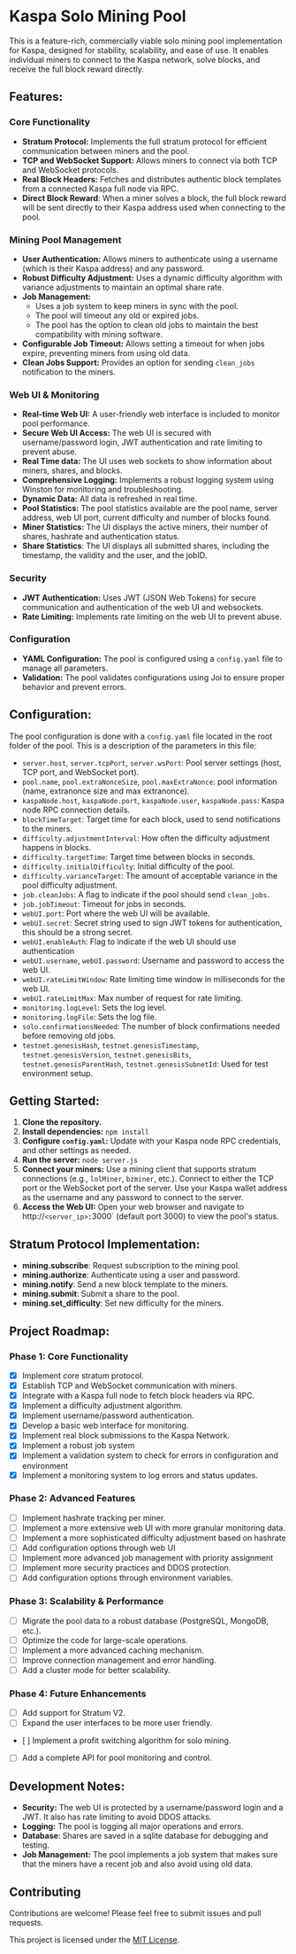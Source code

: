 
# Kaspa Solo Mining Pool

This is a feature-rich, commercially viable solo mining pool implementation for Kaspa, designed for stability, scalability, and ease of use. It enables individual miners to connect to the Kaspa network, solve blocks, and receive the full block reward directly.

## Features:

### Core Functionality
*   **Stratum Protocol:** Implements the full stratum protocol for efficient communication between miners and the pool.
*   **TCP and WebSocket Support:** Allows miners to connect via both TCP and WebSocket protocols.
*   **Real Block Headers:** Fetches and distributes authentic block templates from a connected Kaspa full node via RPC.
*  **Direct Block Reward**: When a miner solves a block, the full block reward will be sent directly to their Kaspa address used when connecting to the pool.

### Mining Pool Management
*   **User Authentication:** Allows miners to authenticate using a username (which is their Kaspa address) and any password.
*   **Robust Difficulty Adjustment:** Uses a dynamic difficulty algorithm with variance adjustments to maintain an optimal share rate.
*   **Job Management:**
    *  Uses a job system to keep miners in sync with the pool.
    *  The pool will timeout any old or expired jobs.
    *  The pool has the option to clean old jobs to maintain the best compatibility with mining software.
*   **Configurable Job Timeout:**  Allows setting a timeout for when jobs expire, preventing miners from using old data.
*   **Clean Jobs Support:** Provides an option for sending `clean_jobs` notification to the miners.

### Web UI & Monitoring
*   **Real-time Web UI:** A user-friendly web interface is included to monitor pool performance.
*   **Secure Web UI Access:** The web UI is secured with username/password login, JWT authentication and rate limiting to prevent abuse.
*   **Real Time data:** The UI uses web sockets to show information about miners, shares, and blocks.
*   **Comprehensive Logging:** Implements a robust logging system using Winston for monitoring and troubleshooting.
*   **Dynamic Data:** All data is refreshed in real time.
*  **Pool Statistics:** The pool statistics available are the pool name, server address, web UI port, current difficulty and number of blocks found.
*   **Miner Statistics:** The UI displays the active miners, their number of shares, hashrate and authentication status.
*   **Share Statistics**: The UI displays all submitted shares, including the timestamp, the validity and the user, and the jobID.

### Security
*   **JWT Authentication:** Uses JWT (JSON Web Tokens) for secure communication and authentication of the web UI and websockets.
*   **Rate Limiting:** Implements rate limiting on the web UI to prevent abuse.

### Configuration
*   **YAML Configuration:** The pool is configured using a `config.yaml` file to manage all parameters.
*   **Validation:** The pool validates configurations using Joi to ensure proper behavior and prevent errors.

## Configuration:

The pool configuration is done with a `config.yaml` file located in the root folder of the pool. This is a description of the parameters in this file:

*   `server.host`, `server.tcpPort`, `server.wsPort`: Pool server settings (host, TCP port, and WebSocket port).
*   `pool.name`, `pool.extraNonceSize`, `pool.maxExtraNonce`: pool information (name, extranonce size and max extranonce).
*   `kaspaNode.host`, `kaspaNode.port`, `kaspaNode.user`, `kaspaNode.pass`: Kaspa node RPC connection details.
*   `blockTimeTarget`: Target time for each block, used to send notifications to the miners.
*    `difficulty.adjustmentInterval`: How often the difficulty adjustment happens in blocks.
*   `difficulty.targetTime`: Target time between blocks in seconds.
*   `difficulty.initialDifficulty`: Initial difficulty of the pool.
*   `difficulty.varianceTarget`: The amount of acceptable variance in the pool difficulty adjustment.
*    `job.cleanJobs`: A flag to indicate if the pool should send `clean_jobs`.
*   `job.jobTimeout`: Timeout for jobs in seconds.
*   `webUI.port`: Port where the web UI will be available.
*    `webUI.secret`: Secret string used to sign JWT tokens for authentication, this should be a strong secret.
*   `webUI.enableAuth`: Flag to indicate if the web UI should use authentication
*   `webUI.username`, `webUI.password`: Username and password to access the web UI.
*   `webUI.rateLimitWindow`:  Rate limiting time window in milliseconds for the web UI.
*   `webUI.rateLimitMax`: Max number of request for rate limiting.
 *   `monitoring.logLevel`: Sets the log level.
*   `monitoring.logFile`: Sets the log file.
*  `solo.confirmationsNeeded`: The number of block confirmations needed before removing old jobs.
*   `testnet.genesisHash`, `testnet.genesisTimestamp`, `testnet.genesisVersion`, `testnet.genesisBits`, `testnet.genesisParentHash`, `testnet.genesisSubnetId`: Used for test environment setup.

## Getting Started:

1.  **Clone the repository.**
2.  **Install dependencies:** `npm install`
3.  **Configure `config.yaml`:** Update with your Kaspa node RPC credentials, and other settings as needed.
4.  **Run the server:** `node server.js`
5.  **Connect your miners:** Use a mining client that supports stratum connections (e.g., `lolMiner`, `bzminer`, etc.). Connect to either the TCP port or the WebSocket port of the server. Use your Kaspa wallet address as the username and any password to connect to the server.
6.  **Access the Web UI:** Open your web browser and navigate to http://`<server_ip>:`3000` (default port 3000) to view the pool's status.

## Stratum Protocol Implementation:

*   **mining.subscribe**: Request subscription to the mining pool.
*   **mining.authorize**: Authenticate using a user and password.
*   **mining.notify**: Send a new block template to the miners.
*   **mining.submit**: Submit a share to the pool.
*   **mining.set_difficulty**: Set new difficulty for the miners.

## Project Roadmap:

### Phase 1: Core Functionality
*   [x] Implement core stratum protocol.
*   [x] Establish TCP and WebSocket communication with miners.
*   [x] Integrate with a Kaspa full node to fetch block headers via RPC.
*   [x] Implement a difficulty adjustment algorithm.
*   [x] Implement username/password authentication.
*   [x] Develop a basic web interface for monitoring.
*  [x] Implement real block submissions to the Kaspa Network.
*   [x] Implement a robust job system
*   [x] Implement a validation system to check for errors in configuration and environment
*   [x] Implement a monitoring system to log errors and status updates.

### Phase 2: Advanced Features
*   [ ] Implement hashrate tracking per miner.
*   [ ] Implement a more extensive web UI with more granular monitoring data.
*   [ ] Implement a more sophisticated difficulty adjustment based on hashrate
*   [ ] Add configuration options through web UI
*  [ ] Implement more advanced job management with priority assignment
*  [ ] Implement more security practices and DDOS protection.
*   [ ] Add configuration options through environment variables.

### Phase 3: Scalability & Performance
*   [ ] Migrate the pool data to a robust database (PostgreSQL, MongoDB, etc.).
*   [ ] Optimize the code for large-scale operations.
*   [ ] Implement a more advanced caching mechanism.
*   [ ] Improve connection management and error handling.
*   [ ] Add a cluster mode for better scalability.

### Phase 4: Future Enhancements

*   [ ] Add support for Stratum V2.
*   [ ] Expand the user interfaces to be more user friendly.
*    [ ] Implement a profit switching algorithm for solo mining.
*   [ ] Add a complete API for pool monitoring and control.

## Development Notes:

*   **Security:** The web UI is protected by a username/password login and a JWT. It also has rate limiting to avoid DDOS attacks.
*   **Logging:** The pool is logging all major operations and errors.
*   **Database**: Shares are saved in a sqlite database for debugging and testing.
*   **Job Management:** The pool implements a job system that makes sure that the miners have a recent job and also avoid using old data.

## Contributing

Contributions are welcome! Please feel free to submit issues and pull requests.

This project is licensed under the [MIT License](LICENSE).
